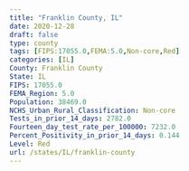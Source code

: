 ```yaml
---
title: "Franklin County, IL"
date: 2020-12-28
draft: false
type: county
tags: [FIPS:17055.0,FEMA:5.0,Non-core,Red]
categories: [IL]
County: Franklin County
State: IL
FIPS: 17055.0
FEMA_Region: 5.0
Population: 38469.0
NCHS_Urban_Rural_Classification: Non-core
Tests_in_prior_14_days: 2782.0
Fourteen_day_test_rate_per_100000: 7232.0
Percent_Positivity_in_prior_14_days: 0.144
Level: Red
url: /states/IL/franklin-county
---
```



